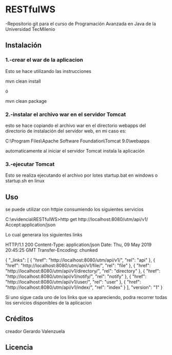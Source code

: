 # RESTfulWS

-Repositorio git para el curso de Programación Avanzada en Java de la Universidad TecMilenio

## Instalación

### 1.-crear el war de la aplicacion

   Esto se hace utilizando las instrucciones
   
   mvn clean install
   
   ó
   
   mvn clean package
   
### 2.-instalar el archivo war en el servidor Tomcat

  esto se hace  copiando el archivo war en el directorio webapps del directorio de instalación del servidor web, en mi caso es:
  
  C:\Program Files\Apache Software Foundation\Tomcat 9.0\webapps
  
  automaticamente al iniciar el servidor Tomcat instala la aplicación 

### 3.-ejecutar Tomcat

  Esto se realiza ejecutando el archivo por lotes startup.bat en windows o startup.sh en linux

## Uso

se puede utilizar con httpie consumiendo los siguientes servicios

C:\evidencia\RESTfulWS>http get http://localhost:8080/utm/api/v1/ Accept:application/json

Lo cual generara  los siguientes links

HTTP/1.1 200
Content-Type: application/json
Date: Thu, 09 May 2019 20:45:25 GMT
Transfer-Encoding: chunked

{
    "_links": [
        {
            "href": "http://localhost:8080/utm/api/v1/",
            "rel": "api"
        },
        {
            "href": "http://localhost:8080/utm/api/v1/file/",
            "rel": "file"
        },
        {
            "href": "http://localhost:8080/utm/api/v1/directory/",
            "rel": "directory"
        },
        {
            "href": "http://localhost:8080/utm/api/v1/notify/",
            "rel": "notify"
        },
        {
            "href": "http://localhost:8080/utm/api/v1/user/",
            "rel": "user"
        },
        {
            "href": "http://localhost:8080/utm/api/v1/index/",
            "rel": "index"
        }
    ],
    "version": "1"
}

Si uno sigue cada uno de los links que va apareciendo, podra recorrer todas los servicios disponibles de la aplicacion

## Créditos

creador Gerardo Valenzuela

## Licencia
